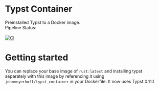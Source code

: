 # Typst Container
Preinstalled Typst to a Docker image.<br>
Pipeline Status: <br> <br> [![CI](https://github.com/JohnMeyerhoff/typst_container/actions/workflows/main.yml/badge.svg)](https://github.com/JohnMeyerhoff/typst_container/actions/workflows/main.yml)

# Getting started
You can replace your base image of ``rust:latest``  and installing typst separately with this image by referencing it using
``johnmeyerhoff/typst_container`` in your Dockerfile. It now uses Typst 0.11.1

